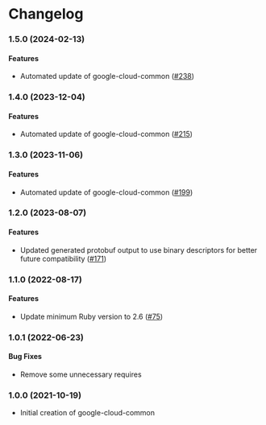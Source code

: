 # Changelog

### 1.5.0 (2024-02-13)

#### Features

* Automated update of google-cloud-common ([#238](https://github.com/googleapis/common-protos-ruby/issues/238)) 

### 1.4.0 (2023-12-04)

#### Features

* Automated update of google-cloud-common ([#215](https://github.com/googleapis/common-protos-ruby/issues/215)) 

### 1.3.0 (2023-11-06)

#### Features

* Automated update of google-cloud-common ([#199](https://github.com/googleapis/common-protos-ruby/issues/199)) 

### 1.2.0 (2023-08-07)

#### Features

* Updated generated protobuf output to use binary descriptors for better future compatibility ([#171](https://github.com/googleapis/common-protos-ruby/issues/171)) 

### 1.1.0 (2022-08-17)

#### Features

* Update minimum Ruby version to 2.6 ([#75](https://github.com/googleapis/common-protos-ruby/issues/75)) 

### 1.0.1 (2022-06-23)

#### Bug Fixes

* Remove some unnecessary requires

### 1.0.0 (2021-10-19)

* Initial creation of google-cloud-common
